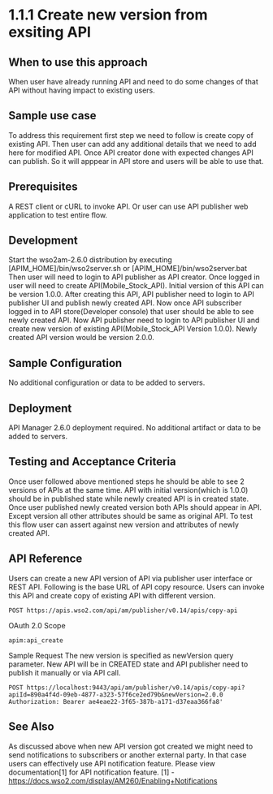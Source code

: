 # 1.1.1 Create new version from exsiting API

## When to use this approach
When user have already running API and need to do some changes of that API without having impact to existing users.

## Sample use case
 To address this requirement first step we need to follow is create copy of existing API. Then user can add any additional details that we need to add here for modified API. Once API creator done with expected changes API can publish. So it will apppear in API store and users will be able to use that.


## Prerequisites
A REST client or cURL to invoke API. Or user can use API publisher web application to test entire flow.

## Development
Start the wso2am-2.6.0 distribution by executing [APIM_HOME]/bin/wso2server.sh or [APIM_HOME]/bin/wso2server.bat
Then user will need to login to API publisher as API creator.
Once logged in user will need to create API(Mobile_Stock_API). Initial version of this API can be version 1.0.0.
After creating this API, API publisher need to login to API publisher UI and publish newly created API.
Now once API subscriber logged in to API store(Developer console) that user should be able to see newly created API.
Now API publisher need to login to API publisher UI and create new version of existing API(Mobile_Stock_API Version 1.0.0). 
Newly created API version would be version 2.0.0. 

## Sample Configuration
No additional configuration or data to be added to servers.

## Deployment
API Manager 2.6.0 deployment required. No additional artifact or data to be added to servers.

## Testing and Acceptance Criteria
Once user followed above mentioned steps he should be able to see 2 versions of APIs at the same time. API with initial version(which is 1.0.0) should be in published state while newly created API is in created state. Once user published newly created version both APIs should appear in API. Except version all other attributes should be same as original API. To test this flow user can assert against new version and attributes of newly created API.

## API Reference
Users can create a new API version of API via publisher user interface or REST API. Following is the base URL of API copy resource. Users can invoke this API and create copy of existing API with different version.
```
POST https://apis.wso2.com/api/am/publisher/v0.14/apis/copy-api
```

OAuth 2.0 Scope
```
apim:api_create
```

Sample Request The new version is specified as newVersion query parameter. New API will be in CREATED state and API publisher need to publish it manually or via API call.
```
POST https://localhost:9443/api/am/publisher/v0.14/apis/copy-api?apiId=890a4f4d-09eb-4877-a323-57f6ce2ed79b&newVersion=2.0.0 Authorization: Bearer ae4eae22-3f65-387b-a171-d37eaa366fa8'
```

## See Also
As discussed above when new API version got created we might need to send notifications to subscribers or another external party. In that case users can effectively use API notification feature. Please view documentation[1] for API notification feature.
[1] - https://docs.wso2.com/display/AM260/Enabling+Notifications

